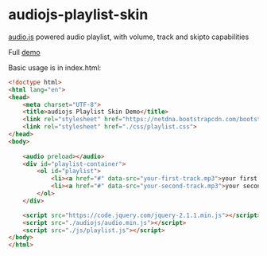 audiojs-playlist-skin
=====================

<a href="https://github.com/kolber/audiojs">audio.js</a> powered audio playlist, with volume, track and skipto capabilities

Full <a href="http://www.briandanchilla.com/interests/music/spotlight/songs" target="_blank">demo</a>

Basic usage is in index.html:

```html
<!doctype html>
<html lang="en">
<head>
    <meta charset="UTF-8">
    <title>audiojs Playlist Skin Demo</title>
    <link rel="stylesheet" href="https://netdna.bootstrapcdn.com/bootstrap/3.0.0/css/bootstrap-glyphicons.css">
    <link rel="stylesheet" href="./css/playlist.css">
</head>
<body>
    
    <audio preload></audio>
    <div id="playlist-container">
        <ol id="playlist">
            <li><a href="#" data-src="your-first-track.mp3">your first track</a></li>
            <li><a href="#" data-src="your-second-track.mp3">your second track</a></li>
        </ol>
    </div>

    <script src="https://code.jquery.com/jquery-2.1.1.min.js"></script>
    <script src="./audiojs/audio.min.js"></script>
    <script src="./js/playlist.js"></script>
</body>
</html>
```
